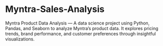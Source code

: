 # Myntra-Sales-Analysis
Myntra Product Data Analysis — A data science project using Python, Pandas, and Seaborn to analyze Myntra’s product data. It explores pricing trends, brand performance, and customer preferences through insightful visualizations.
